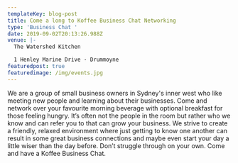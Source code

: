 ```yaml
---
templateKey: blog-post
title: Come a long to Koffee Business Chat Networking
type: 'Business Chat '
date: 2019-09-02T20:13:26.988Z
venue: |-
  The Watershed Kitchen

  1 Henley Marine Drive · Drummoyne
featuredpost: true
featuredimage: /img/events.jpg
---
```



We are a group of small business owners in Sydney's inner west who like meeting new people and learning about their businesses. Come and network over your favourite morning beverage with optional breakfast for those feeling hungry. It’s often not the people in the room but rather who we know and can refer you to that can grow your business. We strive to create a friendly, relaxed environment where just getting to know one another can result in some great business connections and maybe even start your day a little wiser than the day before. Don’t struggle through on your own. Come and have a Koffee Business Chat.
